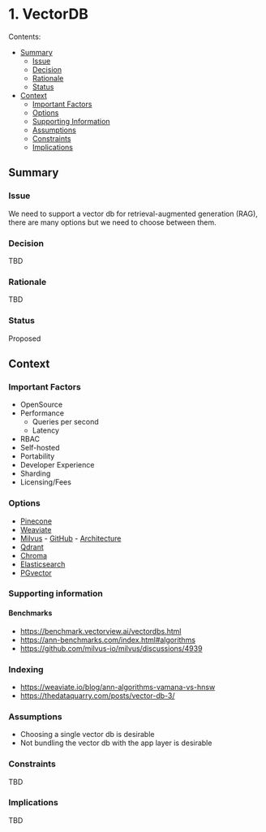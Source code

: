 # 1. VectorDB

Contents:

- [Summary](#summary)
  - [Issue](#issue)
  - [Decision](#decision)
  - [Rationale](#rationale)
  - [Status](#status)
- [Context](#context)
  - [Important Factors](#important-factors)
  - [Options](#options)
  - [Supporting Information](#supporting-information)
  - [Assumptions](#assumptions)
  - [Constraints](#constraints)
  - [Implications](#implications)

## Summary

### Issue

We need to support a vector db for retrieval-augmented generation (RAG), there are many options but we need to choose between them. 

### Decision 

TBD

### Rationale 
TBD

### Status
Proposed

## Context

### Important Factors
- OpenSource
- Performance
    - Queries per second
    - Latency
- RBAC
- Self-hosted
- Portability
- Developer Experience
- Sharding
- Licensing/Fees

### Options

- [Pinecone](https://www.pinecone.io/)
- [Weaviate](https://weaviate.io/)
- [Milvus](https://milvus.io/) - [GitHub](https://github.com/milvus-io/milvus) - [Architecture](https://milvus.io/docs/architecture_overview.md)
- [Qdrant](https://qdrant.tech/)
- [Chroma](https://www.trychroma.com/)
- [Elasticsearch](https://www.elastic.co/elasticsearch/)
- [PGvector](https://github.com/pgvector/pgvector)

### Supporting information

#### Benchmarks

- https://benchmark.vectorview.ai/vectordbs.html
- https://ann-benchmarks.com/index.html#algorithms
- https://github.com/milvus-io/milvus/discussions/4939

### Indexing
- https://weaviate.io/blog/ann-algorithms-vamana-vs-hnsw
- https://thedataquarry.com/posts/vector-db-3/


### Assumptions

- Choosing a single vector db is desirable
- Not bundling the vector db with the app layer is desirable

### Constraints

TBD

### Implications

TBD